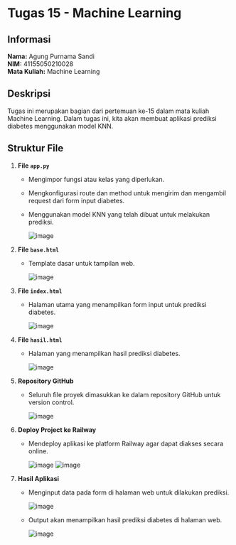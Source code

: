 # Tugas 15 - Machine Learning

## Informasi
**Nama:** Agung Purnama Sandi  
**NIM:** 41155050210028  
**Mata Kuliah:** Machine Learning  

## Deskripsi
Tugas ini merupakan bagian dari pertemuan ke-15 dalam mata kuliah Machine Learning. Dalam tugas ini, kita akan membuat aplikasi prediksi diabetes menggunakan model KNN.

## Struktur File
1. **File `app.py`**
   - Mengimpor fungsi atau kelas yang diperlukan.
   - Mengkonfigurasi route dan method untuk mengirim dan mengambil request dari form input diabetes.
   - Menggunakan model KNN yang telah dibuat untuk melakukan prediksi.
     
     ![image](https://github.com/user-attachments/assets/10d1c60d-ea34-4d89-b0bd-c04531a449da)

2. **File `base.html`**
   - Template dasar untuk tampilan web.
  
     ![image](https://github.com/user-attachments/assets/c5b9bfa6-14e5-410f-8fe0-f6c63578ff2a)

3. **File `index.html`**
   - Halaman utama yang menampilkan form input untuk prediksi diabetes.
  
     ![image](https://github.com/user-attachments/assets/476521ac-4a5d-4a26-a607-e3da1fe2cc2a)

4. **File `hasil.html`**
   - Halaman yang menampilkan hasil prediksi diabetes.
  
     ![image](https://github.com/user-attachments/assets/b91cba56-3e1f-4a8b-ac0c-a03bb6a95bbb)

5. **Repository GitHub**
   - Seluruh file proyek dimasukkan ke dalam repository GitHub untuk version control.
  
     ![image](https://github.com/user-attachments/assets/2b0a598d-0d13-4b63-acfd-c90f011bcfef)

6. **Deploy Project ke Railway**
   - Mendeploy aplikasi ke platform Railway agar dapat diakses secara online.
  
     ![image](https://github.com/user-attachments/assets/c8845d1c-1a27-481b-b827-f3a16036ac05)
     ![image](https://github.com/user-attachments/assets/c17c18bf-957f-4e2f-af9e-8f00c04249ce)

7. **Hasil Aplikasi**
   - Menginput data pada form di halaman web untuk dilakukan prediksi.
     
     ![image](https://github.com/user-attachments/assets/16e8191d-8af8-41a5-91e4-b4cff44e367f)
     
   - Output akan menampilkan hasil prediksi diabetes di halaman web.
  
     ![image](https://github.com/user-attachments/assets/4d1349fe-fe01-43a6-9941-7456581734e9)


